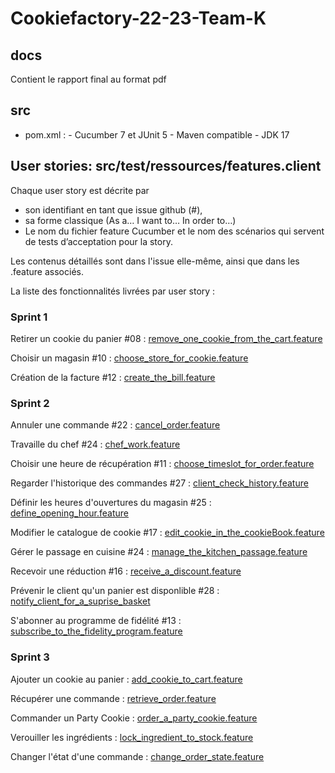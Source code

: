 # Cookiefactory-22-23-Team-K

## docs
Contient le rapport final au format pdf

## src
 - pom.xml : 
       - Cucumber 7 et JUnit 5
       - Maven compatible
       - JDK 17

## User stories: src/test/ressources/features.client

Chaque user story est décrite par 
   - son identifiant en tant que issue github (#), 
   - sa forme classique (As a… I want to… In order to…)
   - Le nom du fichier feature Cucumber et le nom des scénarios qui servent de tests d’acceptation pour la story.

Les contenus détaillés sont dans l'issue elle-même, ainsi que dans les .feature associés.
   
La liste des fonctionnalités livrées par user story :

### Sprint 1

Retirer un cookie du panier #08 :
[remove_one_cookie_from_the_cart.feature](https://github.com/PNS-Conception/cookiefactory-22-23-k/blob/main/src/test/resources/features/client/remove_one_cookie_from_the_cart.feature)

Choisir un magasin #10 :
[choose_store_for_cookie.feature](https://github.com/PNS-Conception/cookiefactory-22-23-k/blob/main/src/test/resources/features/client/choose_store_for_cookie.feature)

Création de la facture #12 :
[create_the_bill.feature](https://github.com/PNS-Conception/cookiefactory-22-23-k/blob/main/src/test/resources/features/client/create_the_bill.feature)

### Sprint 2

Annuler une commande #22 :
[cancel_order.feature](https://github.com/PNS-Conception/cookiefactory-22-23-k/blob/main/src/test/resources/features/client/cancel_order.feature)

Travaille du chef #24 :
[chef_work.feature](https://github.com/PNS-Conception/cookiefactory-22-23-k/blob/main/src/test/resources/features/client/chef_work.feature)

Choisir une heure de récupération #11 :
[choose_timeslot_for_order.feature](https://github.com/PNS-Conception/cookiefactory-22-23-k/blob/main/src/test/resources/features/client/choose_timeslot_for_order.feature)

Regarder l'historique des commandes #27 :
[client_check_history.feature](https://github.com/PNS-Conception/cookiefactory-22-23-k/blob/main/src/test/resources/features/client/client_check_history.feature)

Définir les heures d'ouvertures du magasin #25 :
[define_opening_hour.feature](https://github.com/PNS-Conception/cookiefactory-22-23-k/blob/main/src/test/resources/features/client/define_opening_hour.feature)

Modifier le catalogue de cookie #17 :
[edit_cookie_in_the_cookieBook.feature](https://github.com/PNS-Conception/cookiefactory-22-23-k/blob/main/src/test/resources/features/client/edit_cookie_in_the_cookieBook.feature)

Gérer le passage en cuisine #24 :
[manage_the_kitchen_passage.feature](https://github.com/PNS-Conception/cookiefactory-22-23-k/blob/main/src/test/resources/features/client/manage_the_kitchen_passage.feature)

Recevoir une réduction #16 :
[receive_a_discount.feature](https://github.com/PNS-Conception/cookiefactory-22-23-k/blob/main/src/test/resources/features/client/receive_a_discount.feature)

Prévenir le client qu'un panier est disponlible #28 :
[notify_client_for_a_suprise_basket](https://github.com/PNS-Conception/cookiefactory-22-23-k/blob/main/src/test/resources/features/client/otify_client_for_a_suprise_basket.feature)

S'abonner au programme de fidélité #13 :
[subscribe_to_the_fidelity_program.feature](https://github.com/PNS-Conception/cookiefactory-22-23-k/blob/main/src/test/resources/features/client/subscribe_to_the_fidelity_program.feature)

### Sprint 3

Ajouter un cookie au panier :
[add_cookie_to_cart.feature](https://github.com/PNS-Conception/cookiefactory-22-23-k/blob/main/src/test/resources/features/client/add_cookie_to_cart.feature)

Récupérer une commande :
[retrieve_order.feature](https://github.com/PNS-Conception/cookiefactory-22-23-k/blob/main/src/test/resources/features/client/retrieve_order.feature)

Commander un Party Cookie :
[order_a_party_cookie.feature](https://github.com/PNS-Conception/cookiefactory-22-23-k/blob/main/src/test/resources/features/client/order_a_party_cookie.feature)

Verouiller les ingrédients :
[lock_ingredient_to_stock.feature](https://github.com/PNS-Conception/cookiefactory-22-23-k/blob/main/src/test/resources/features/client/lock_ingredient_to_stock.feature)
   
Changer l'état d'une commande :
[change_order_state.feature](https://github.com/PNS-Conception/cookiefactory-22-23-k/blob/main/src/test/resources/features/client/change_order_state.feature)
